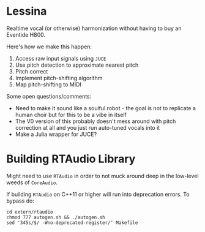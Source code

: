 # Lessina

Realtime vocal (or otherwise) harmonization without having to buy an Eventide H800.

Here's how we make this happen:

  1. Access raw input signals using `JUCE`
  2. Use pitch detection to approximate nearest pitch
  3. Pitch correct
  4. Implement pitch-shifting algorithm
  5. Map pitch-shifting to MIDI

Some open questions/comments:

  - Need to make it sound like a soulful robot - the goal is not to replicate a human choir but for this to be a vibe in itself
  - The V0 version of this probably doesn't mess around with pitch correction at all and you just run auto-tuned vocals into it
  - Make a Julia wrapper for JUCE?

# Building RTAudio Library

Might need to use `RTAudio` in order to not muck around deep in the low-level weeds of `CoreAudio`.

If building `RTAudio` on C++11 or higher will run into deprecation errors. To bypass do:

```
cd extern/rtaudio
chmod 777 autogen.sh && ./autogen.sh
sed '345s/$/ -Wno-deprecated-register/' Makefile
```
